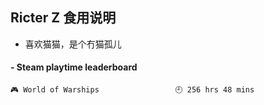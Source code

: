 ## Ricter Z 食用说明
- 喜欢猫猫，是个冇猫孤儿

<!-- steam-box start -->
#### - Steam playtime leaderboard
```text
🎮 World of Warships                 🕘 256 hrs 48 mins
```
<!-- Powered by https://github.com/YouEclipse/steam-box . -->
<!-- steam-box end -->
